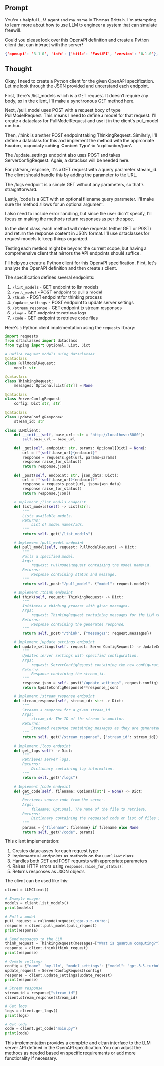 ## Prompt
You're a helpful LLM agent and my name is Thomas Brittain.  I'm attempting
to learn more about how to use LLM to engineer a system that can simulate freewill.

Could you please look over this OpenAPI definition and create a Python client that can
interact with the server?

```json
{'openapi': '3.1.0', 'info': {'title': 'FastAPI', 'version': '0.1.0'}, 'paths': {'/list_models': {'get': {'summary': 'List Models', 'operationId': 'list_models_list_models_get', 'responses': {'200': {'description': 'Successful Response', 'content': {'application/json': {'schema': {}}}}}}}, '/pull_model': {'post': {'summary': 'Pull Model', 'operationId': 'pull_model_pull_model_post', 'requestBody': {'content': {'application/json': {'schema': {'$ref': '#/components/schemas/PullModelRequest'}}}, 'required': True}, 'responses': {'200': {'description': 'Successful Response', 'content': {'application/json': {'schema': {}}}}, '422': {'description': 'Validation Error', 'content': {'application/json': {'schema': {'$ref': '#/components/schemas/HTTPValidationError'}}}}}}}, '/think': {'post': {'summary': 'Think', 'operationId': 'think_think_post', 'requestBody': {'content': {'application/json': {'schema': {'$ref': '#/components/schemas/ThinkingRequest'}}}, 'required': True}, 'responses': {'200': {'description': 'Successful Response'}, '422': {'description': 'Validation Error', 'content': {'application/json': {'schema': {'$ref': '#/components/schemas/HTTPValidationError'}}}}}}}, '/update_settings': {'post': {'summary': 'Update Settings', 'operationId': 'update_settings_update_settings_post', 'requestBody': {'content': {'application/json': {'schema': {'$ref': '#/components/schemas/ServerConfigRequest'}}}, 'required': True}, 'responses': {'200': {'description': 'Successful Response', 'content': {'application/json': {'schema': {'$ref': '#/components/schemas/UpdateConfigResponse'}}}}, '422': {'description': 'Validation Error', 'content': {'application/json': {'schema': {'$ref': '#/components/schemas/HTTPValidationError'}}}}}}}, '/stream_response': {'get': {'summary': 'Stream Response', 'operationId': 'stream_response_stream_response_get', 'parameters': [{'name': 'stream_id', 'in': 'query', 'required': True, 'schema': {'type': 'string', 'title': 'Stream Id'}}], 'responses': {'200': {'description': 'Successful Response'}, '422': {'description': 'Validation Error', 'content': {'application/json': {'schema': {'$ref': '#/components/schemas/HTTPValidationError'}}}}}}}, '/logs': {'get': {'summary': 'Logs', 'operationId': 'logs_logs_get', 'responses': {'200': {'description': 'Successful Response', 'content': {'application/json': {'schema': {}}}}}}}, '/code': {'get': {'summary': 'Code', 'operationId': 'code_code_get', 'parameters': [{'name': 'filename', 'in': 'query', 'required': False, 'schema': {'type': 'string', 'title': 'Filename'}}], 'responses': {'200': {'description': 'Successful Response', 'content': {'application/json': {'schema': {}}}}, '422': {'description': 'Validation Error', 'content': {'application/json': {'schema': {'$ref': '#/components/schemas/HTTPValidationError'}}}}}}}}, 'components': {'schemas': {'HTTPValidationError': {'properties': {'detail': {'items': {'$ref': '#/components/schemas/ValidationError'}, 'type': 'array', 'title': 'Detail'}}, 'type': 'object', 'title': 'HTTPValidationError'}, 'ModelSettings': {'properties': {'model': {'type': 'string', 'title': 'Model', 'default': 'deepseek-r1:8b'}}, 'type': 'object', 'title': 'ModelSettings'}, 'PullModelRequest': {'properties': {'model': {'anyOf': [{'type': 'string'}, {'type': 'null'}], 'title': 'Model'}}, 'type': 'object', 'required': ['model'], 'title': 'PullModelRequest'}, 'ServerConfigRequest': {'properties': {'config': {'$ref': '#/components/schemas/ThinkingServerConfig'}}, 'type': 'object', 'required': ['config'], 'title': 'ServerConfigRequest'}, 'ThinkingRequest': {'properties': {'messages': {'anyOf': [{'items': {'type': 'string'}, 'type': 'array'}, {'type': 'null'}], 'title': 'Messages'}}, 'type': 'object', 'required': ['messages'], 'title': 'ThinkingRequest'}, 'ThinkingServerConfig': {'properties': {'name': {'type': 'string', 'title': 'Name', 'default': 'deep_thought'}, 'model_settings': {'$ref': '#/components/schemas/ModelSettings', 'default': {'model': 'deepseek-r1:8b'}}}, 'type': 'object', 'title': 'ThinkingServerConfig'}, 'UpdateConfigResponse': {'properties': {'stream_id': {'anyOf': [{'type': 'string'}, {'type': 'null'}], 'title': 'Stream Id'}}, 'type': 'object', 'required': ['stream_id'], 'title': 'UpdateConfigResponse'}, 'ValidationError': {'properties': {'loc': {'items': {'anyOf': [{'type': 'string'}, {'type': 'integer'}]}, 'type': 'array', 'title': 'Location'}, 'msg': {'type': 'string', 'title': 'Message'}, 'type': {'type': 'string', 'title': 'Error Type'}}, 'type': 'object', 'required': ['loc', 'msg', 'type'], 'title': 'ValidationError'}}}}
```


## Thought
<think>
Okay, I need to create a Python client for the given OpenAPI specification. Let me look through the JSON provided and understand each endpoint.

First, there's /list_models which is a GET request. It doesn't require any body, so in the client, I'll make a synchronous GET method here.

Next, /pull_model uses POST with a request body of type PullModelRequest. This means I need to define a model for that request. I'll create a dataclass for PullModelRequest and use it in the client's pull_model method.

Then, /think is another POST endpoint taking ThinkingRequest. Similarly, I'll define a dataclass for this and implement the method with the appropriate headers, especially setting 'Content-Type' to 'application/json'.

The /update_settings endpoint also uses POST and takes ServerConfigRequest. Again, a dataclass will be needed here.

For /stream_response, it's a GET request with a query parameter stream_id. The client should handle this by adding the parameter to the URL.

The /logs endpoint is a simple GET without any parameters, so that's straightforward.

Lastly, /code is a GET with an optional filename query parameter. I'll make sure the method allows for an optional argument.

I also need to include error handling, but since the user didn't specify, I'll focus on making the methods return responses as per the spec.

In the client class, each method will make requests (either GET or POST) and return the response content in JSON format. I'll use dataclasses for request models to keep things organized.

Testing each method might be beyond the current scope, but having a comprehensive client that mirrors the API endpoints should suffice.
</think>

I'll help you create a Python client for this OpenAPI specification. First, let's analyze the OpenAPI definition and then create a client.

The specification defines several endpoints:
1. `/list_models` - GET endpoint to list models
2. `/pull_model` - POST endpoint to pull a model
3. `/think` - POST endpoint for thinking process
4. `/update_settings` - POST endpoint to update server settings
5. `/stream_response` - GET endpoint to stream responses
6. `/logs` - GET endpoint to retrieve logs
7. `/code` - GET endpoint to retrieve code files

Here's a Python client implementation using the `requests` library:

```python
import requests
from dataclasses import dataclass
from typing import Optional, List, Dict

# Define request models using dataclasses
@dataclass
class PullModelRequest:
    model: str

@dataclass
class ThinkingRequest:
    messages: Optional[List[str]] = None

@dataclass
class ServerConfigRequest:
    config: Dict[str, str]

@dataclass
class UpdateConfigResponse:
    stream_id: str

class LLMClient:
    def __init__(self, base_url: str = "http://localhost:8000"):
        self.base_url = base_url

    def _get(self, endpoint: str, params: Optional[Dict] = None):
        url = f"{self.base_url}{endpoint}"
        response = requests.get(url, params=params)
        response.raise_for_status()
        return response.json()

    def _post(self, endpoint: str, json_data: Dict):
        url = f"{self.base_url}{endpoint}"
        response = requests.post(url, json=json_data)
        response.raise_for_status()
        return response.json()

    # Implement /list_models endpoint
    def list_models(self) -> List[str]:
        """
        Lists available models.
        Returns:
            List of model names/ids.
        """
        return self._get("/list_models")

    # Implement /pull_model endpoint
    def pull_model(self, request: PullModelRequest) -> Dict:
        """
        Pulls a specified model.
        Args:
            request: PullModelRequest containing the model name/id.
        Returns:
            Response containing status and message.
        """
        return self._post("/pull_model", {"model": request.model})

    # Implement /think endpoint
    def think(self, request: ThinkingRequest) -> Dict:
        """
        Initiates a thinking process with given messages.
        Args:
            request: ThinkingRequest containing messages for the LLM to process.
        Returns:
            Response containing the generated response.
        """
        return self._post("/think", {"messages": request.messages})

    # Implement /update_settings endpoint
    def update_settings(self, request: ServerConfigRequest) -> UpdateConfigResponse:
        """
        Updates server settings with specified configuration.
        Args:
            request: ServerConfigRequest containing the new configuration.
        Returns:
            Response containing the stream_id.
        """
        response_json = self._post("/update_settings", request.config)
        return UpdateConfigResponse(**response_json)

    # Implement /stream_response endpoint
    def stream_response(self, stream_id: str) -> Dict:
        """
        Streams a response for a given stream_id.
        Args:
            stream_id: The ID of the stream to monitor.
        Returns:
            Streamed response containing messages as they are generated.
        """
        return self._get("/stream_response", {"stream_id": stream_id})

    # Implement /logs endpoint
    def get_logs(self) -> Dict:
        """
        Retrieves server logs.
        Returns:
            Dictionary containing log information.
        """
        return self._get("/logs")

    # Implement /code endpoint
    def get_code(self, filename: Optional[str] = None) -> Dict:
        """
        Retrieves source code from the server.
        Args:
            filename: Optional. The name of the file to retrieve.
        Returns:
            Dictionary containing the requested code or list of files if no filename is provided.
        """
        params = {"filename": filename} if filename else None
        return self._get("/code", params)
```

This client implementation:

1. Creates dataclasses for each request type
2. Implements all endpoints as methods on the `LLMClient` class
3. Handles both GET and POST requests with appropriate parameters
4. Raises HTTP errors using `response.raise_for_status()`
5. Returns responses as JSON objects

The client can be used like this:

```python
client = LLMClient()

# Example usage:
models = client.list_models()
print(models)

# Pull a model
pull_request = PullModelRequest("gpt-3.5-turbo")
response = client.pull_model(pull_request)
print(response)

# Send messages to the LLM
think_request = ThinkingRequest(messages=["What is quantum computing?"])
response = client.think(think_request)
print(response)

# Update settings
config = {"name": "my-llm", "model_settings": {"model": "gpt-3.5-turbo"}}
update_request = ServerConfigRequest(config)
response = client.update_settings(update_request)
print(response)

# Stream response
stream_id = response["stream_id"]
client.stream_response(stream_id)

# Get logs
logs = client.get_logs()
print(logs)

# Get code
code = client.get_code("main.py")
print(code)
```

This implementation provides a complete and clean interface to the LLM server API defined in the OpenAPI specification. You can adjust the methods as needed based on specific requirements or add more functionality if necessary.